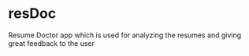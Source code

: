 # resDoc
Resume Doctor app which is used for analyzing the resumes and giving great feedback to the user
